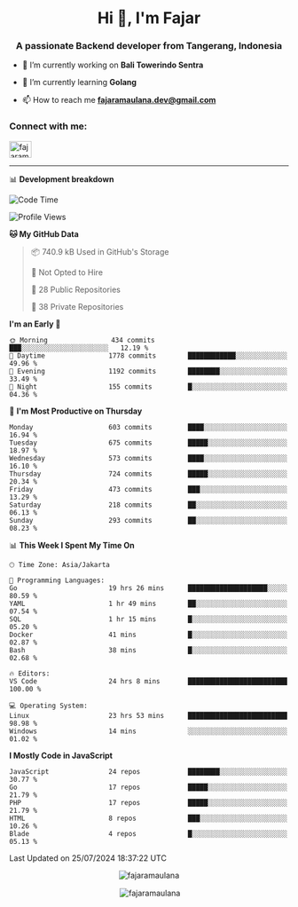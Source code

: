 <h1 align="center">Hi 👋, I'm Fajar</h1>
<h3 align="center">A passionate Backend developer from Tangerang, Indonesia</h3>

<!-- <p align="left"> <img src="https://komarev.com/ghpvc/?username=fajaramaulana&label=Profile%20views&color=0e75b6&style=flat" alt="fajaramaulana" /> </p> -->

- 🔭 I’m currently working on **Bali Towerindo Sentra**

- 🌱 I’m currently learning **Golang**

- 📫 How to reach me **fajaramaulana.dev@gmail.com**

<h3 align="left">Connect with me:</h3>
<p align="left">
<a href="https://linkedin.com/in/fajar-agus-maulana-73533a180/" target="blank"><img align="center" src="https://raw.githubusercontent.com/rahuldkjain/github-profile-readme-generator/master/src/images/icons/Social/linked-in-alt.svg" alt="fajaramaulana" height="30" width="40" /></a>
</p>

-------

📊 **Development breakdown**
<!--START_SECTION:waka-->
![Code Time](http://img.shields.io/badge/Code%20Time-2%2C127%20hrs%2017%20mins-blue)

![Profile Views](http://img.shields.io/badge/Profile%20Views-1-blue)

**🐱 My GitHub Data** 

> 📦 740.9 kB Used in GitHub's Storage 
 > 
> 🚫 Not Opted to Hire
 > 
> 📜 28 Public Repositories 
 > 
> 🔑 38 Private Repositories 
 > 
**I'm an Early 🐤** 

```text
🌞 Morning                434 commits         ███░░░░░░░░░░░░░░░░░░░░░░   12.19 % 
🌆 Daytime                1778 commits        ████████████░░░░░░░░░░░░░   49.96 % 
🌃 Evening                1192 commits        ████████░░░░░░░░░░░░░░░░░   33.49 % 
🌙 Night                  155 commits         █░░░░░░░░░░░░░░░░░░░░░░░░   04.36 % 
```
📅 **I'm Most Productive on Thursday** 

```text
Monday                   603 commits         ████░░░░░░░░░░░░░░░░░░░░░   16.94 % 
Tuesday                  675 commits         █████░░░░░░░░░░░░░░░░░░░░   18.97 % 
Wednesday                573 commits         ████░░░░░░░░░░░░░░░░░░░░░   16.10 % 
Thursday                 724 commits         █████░░░░░░░░░░░░░░░░░░░░   20.34 % 
Friday                   473 commits         ███░░░░░░░░░░░░░░░░░░░░░░   13.29 % 
Saturday                 218 commits         ██░░░░░░░░░░░░░░░░░░░░░░░   06.13 % 
Sunday                   293 commits         ██░░░░░░░░░░░░░░░░░░░░░░░   08.23 % 
```


📊 **This Week I Spent My Time On** 

```text
🕑︎ Time Zone: Asia/Jakarta

💬 Programming Languages: 
Go                       19 hrs 26 mins      ████████████████████░░░░░   80.59 % 
YAML                     1 hr 49 mins        ██░░░░░░░░░░░░░░░░░░░░░░░   07.54 % 
SQL                      1 hr 15 mins        █░░░░░░░░░░░░░░░░░░░░░░░░   05.20 % 
Docker                   41 mins             █░░░░░░░░░░░░░░░░░░░░░░░░   02.87 % 
Bash                     38 mins             █░░░░░░░░░░░░░░░░░░░░░░░░   02.68 % 

🔥 Editors: 
VS Code                  24 hrs 8 mins       █████████████████████████   100.00 % 

💻 Operating System: 
Linux                    23 hrs 53 mins      █████████████████████████   98.98 % 
Windows                  14 mins             ░░░░░░░░░░░░░░░░░░░░░░░░░   01.02 % 
```

**I Mostly Code in JavaScript** 

```text
JavaScript               24 repos            ████████░░░░░░░░░░░░░░░░░   30.77 % 
Go                       17 repos            █████░░░░░░░░░░░░░░░░░░░░   21.79 % 
PHP                      17 repos            █████░░░░░░░░░░░░░░░░░░░░   21.79 % 
HTML                     8 repos             ███░░░░░░░░░░░░░░░░░░░░░░   10.26 % 
Blade                    4 repos             █░░░░░░░░░░░░░░░░░░░░░░░░   05.13 % 
```




 Last Updated on 25/07/2024 18:37:22 UTC
<!--END_SECTION:waka-->
<p align="center"><img align="center" src="https://github-readme-stats.vercel.app/api/top-langs?username=fajaramaulana&show_icons=true&locale=en&layout=compact" alt="fajaramaulana" /></p>

<p align="center">&nbsp;<img align="center" src="https://github-readme-stats.vercel.app/api?username=fajaramaulana&show_icons=true&locale=en" alt="fajaramaulana" /></p>
